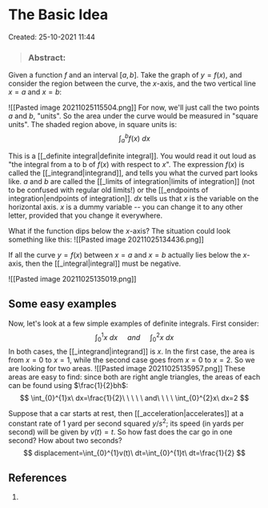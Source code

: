 # The Basic Idea
Created: 25-10-2021 11:44

> ### **Abstract:**

Given a function $f$ and an interval $[a,b]$.  Take the graph of $y=f(x)$, and consider the region between the curve, the $x$-axis, and the two vertical line $x=a$ and $x=b$:

![[Pasted image 20211025115504.png]]
For now, we'll just call the two points $a$ and $b$, "units". So the area under the curve would be measured in "square units". The shaded region above, in square units is:
$$
\int_{a}^{b}f(x)\ dx
$$

This is a [[_definite integral|definite integral]]. You would read it out loud as "the integral from a to b of $f(x)$ with respect to $x$". The expression $f(x)$ is called the [[_integrand|integrand]], and tells you what the curved part looks like. $a$ and $b$ are called the [[_limits of integration|limits of integration]] (not to be confused with regular old limits!) or the [[_endpoints of integration|endpoints of integration]]. $dx$ tells us that $x$ is the variable on the horizontal axis. $x$ is a dummy variable -- you can change it to any other letter, provided that you change it everywhere. 

What if the function dips below the $x$-axis? The situation could look something like this:
![[Pasted image 20211025134436.png]]

If all the curve $y=f(x)$ between $x=a$ and $x=b$ actually lies below the $x$-axis, then the [[_integral|integral]] must be negative.

![[Pasted image 20211025135019.png]]

## Some easy examples
Now, let's look at a few simple examples of definite integrals. First consider:
$$
\int_{0}^{1}x\ dx\ \ \ \ \ and\ \ \ \ \ \int_{0}^{2}x\ dx
$$
In both cases, the [[_integrand|integrand]] is $x$. In the first case, the area is from $x=0$ to $x=1$, while the second case goes from $x=0$ to $x=2$. So we are looking for two areas.
![[Pasted image 20211025135957.png]]
These areas are easy to find: since both are right angle triangles, the areas of each can be found using $\frac{1}{2}bh$:
$$
\int_{0}^{1}x\ dx=\frac{1}{2}\ \ \ \ \ and\ \ \ \ \int_{0}^{2}x\ dx=2
$$

Suppose that a car starts at rest, then [[_acceleration|accelerates]] at a constant rate of 1 yard per second squared $y/s^2$; its speed (in yards per second) will be given by $v(t)=t$. So how fast does the car go in one second? How about two seconds?
$$
displacement=\int_{0}^{1}v(t)\ dt=\int_{0}^{1}t\ dt=\frac{1}{2}
$$


## References
1. 
